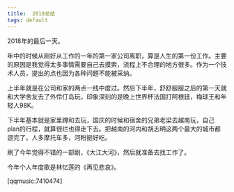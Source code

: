 ```yaml
---
title:  2018总结
tags: default
---
```


2018年的最后一天。

年中的时候从刚好从工作的一年的第一家公司离职，算是人生的第一份工作。主要的原因是我觉得太多事情需要自己去摸索，流程上不合理的地方很多。作为一个技术人员，提出的点也因为各种问题不能被采纳。

上半年就是在公司和家的两点一线中度过。然后下半年，舒舒服服之后的第一天就和大学舍友去了外伶仃岛玩，印象深刻的是晚上世界杯法国打阿根廷，梅球王和年轻人98K。

下半年基本就是家里蹲和去玩，国庆的时候和宿舍的兄弟老梁去越南玩，自己plan的行程，就算很烂也得走下去。把越南的河内和胡志明这两个最大的城市都逛完了。人多摩托车多，河粉挺好吃。

刷了今年觉得不错的一部剧，《大江大河》，然后就准备去找工作了。

今年个人年度歌是林忆莲的《再见悲哀》。

[qqmusic:7410474]
